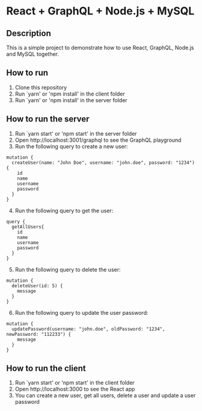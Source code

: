 # React + GraphQL + Node.js + MySQL

## Description
This is a simple project to demonstrate how to use React, GraphQL, Node.js and MySQL together.

## How to run
1. Clone this repository
2. Run `yarn' or 'npm install' in the client folder
3. Run `yarn' or 'npm install' in the server folder

## How to run the server
1. Run `yarn start' or 'npm start' in the server folder
2. Open http://localhost:3001/graphql to see the GraphQL playground
3. Run the following query to create a new user:
```
mutation {
  createUser(name: "John Doe", username: "john.doe", password: "1234") {
    id
    name
    username
    password
  }
}
```
4. Run the following query to get the user:
```
query {
  getAllUsers{
    id
    name
    username
    password
  }
}
```
5. Run the following query to delete the user:
```
mutation {
  deleteUser(id: 5) {
    message
  }
}
```
6. Run the following query to update the user password:
```
mutation {
  updatePassword(username: "john.doe", oldPassword: "1234", newPassword: "112233") {
    message
  }
}
```

## How to run the client
1. Run `yarn start' or 'npm start' in the client folder
2. Open http://localhost:3000 to see the React app
3. You can create a new user, get all users, delete a user and update a user password
